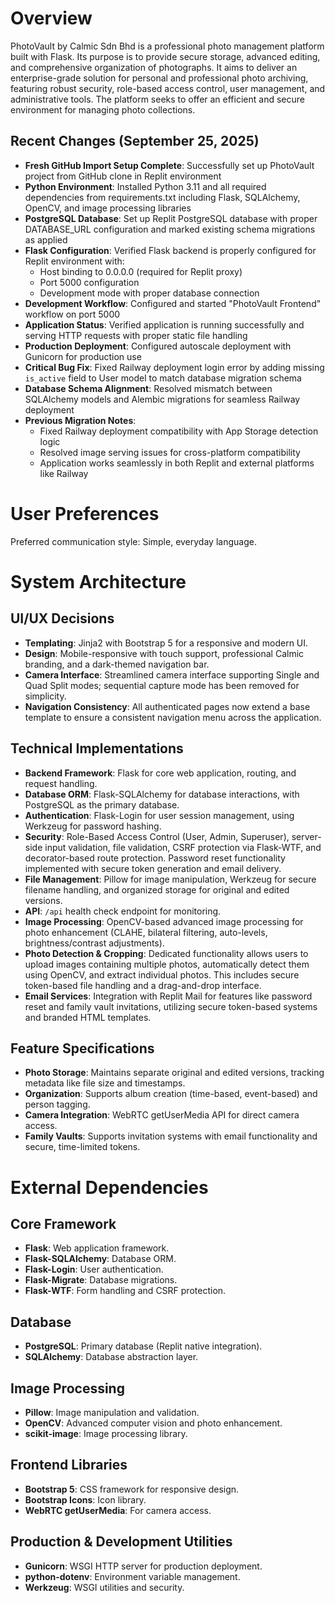 # Overview

PhotoVault by Calmic Sdn Bhd is a professional photo management platform built with Flask. Its purpose is to provide secure storage, advanced editing, and comprehensive organization of photographs. It aims to deliver an enterprise-grade solution for personal and professional photo archiving, featuring robust security, role-based access control, user management, and administrative tools. The platform seeks to offer an efficient and secure environment for managing photo collections.

## Recent Changes (September 25, 2025)
- **Fresh GitHub Import Setup Complete**: Successfully set up PhotoVault project from GitHub clone in Replit environment
- **Python Environment**: Installed Python 3.11 and all required dependencies from requirements.txt including Flask, SQLAlchemy, OpenCV, and image processing libraries
- **PostgreSQL Database**: Set up Replit PostgreSQL database with proper DATABASE_URL configuration and marked existing schema migrations as applied
- **Flask Configuration**: Verified Flask backend is properly configured for Replit environment with:
  - Host binding to 0.0.0.0 (required for Replit proxy)
  - Port 5000 configuration  
  - Development mode with proper database connection
- **Development Workflow**: Configured and started "PhotoVault Frontend" workflow on port 5000
- **Application Status**: Verified application is running successfully and serving HTTP requests with proper static file handling
- **Production Deployment**: Configured autoscale deployment with Gunicorn for production use
- **Critical Bug Fix**: Fixed Railway deployment login error by adding missing `is_active` field to User model to match database migration schema
- **Database Schema Alignment**: Resolved mismatch between SQLAlchemy models and Alembic migrations for seamless Railway deployment
- **Previous Migration Notes**: 
  - Fixed Railway deployment compatibility with App Storage detection logic
  - Resolved image serving issues for cross-platform compatibility
  - Application works seamlessly in both Replit and external platforms like Railway

# User Preferences

Preferred communication style: Simple, everyday language.

# System Architecture

## UI/UX Decisions
- **Templating**: Jinja2 with Bootstrap 5 for a responsive and modern UI.
- **Design**: Mobile-responsive with touch support, professional Calmic branding, and a dark-themed navigation bar.
- **Camera Interface**: Streamlined camera interface supporting Single and Quad Split modes; sequential capture mode has been removed for simplicity.
- **Navigation Consistency**: All authenticated pages now extend a base template to ensure a consistent navigation menu across the application.

## Technical Implementations
- **Backend Framework**: Flask for core web application, routing, and request handling.
- **Database ORM**: Flask-SQLAlchemy for database interactions, with PostgreSQL as the primary database.
- **Authentication**: Flask-Login for user session management, using Werkzeug for password hashing.
- **Security**: Role-Based Access Control (User, Admin, Superuser), server-side input validation, file validation, CSRF protection via Flask-WTF, and decorator-based route protection. Password reset functionality implemented with secure token generation and email delivery.
- **File Management**: Pillow for image manipulation, Werkzeug for secure filename handling, and organized storage for original and edited versions.
- **API**: `/api` health check endpoint for monitoring.
- **Image Processing**: OpenCV-based advanced image processing for photo enhancement (CLAHE, bilateral filtering, auto-levels, brightness/contrast adjustments).
- **Photo Detection & Cropping**: Dedicated functionality allows users to upload images containing multiple photos, automatically detect them using OpenCV, and extract individual photos. This includes secure token-based file handling and a drag-and-drop interface.
- **Email Services**: Integration with Replit Mail for features like password reset and family vault invitations, utilizing secure token-based systems and branded HTML templates.

## Feature Specifications
- **Photo Storage**: Maintains separate original and edited versions, tracking metadata like file size and timestamps.
- **Organization**: Supports album creation (time-based, event-based) and person tagging.
- **Camera Integration**: WebRTC getUserMedia API for direct camera access.
- **Family Vaults**: Supports invitation systems with email functionality and secure, time-limited tokens.

# External Dependencies

## Core Framework
- **Flask**: Web application framework.
- **Flask-SQLAlchemy**: Database ORM.
- **Flask-Login**: User authentication.
- **Flask-Migrate**: Database migrations.
- **Flask-WTF**: Form handling and CSRF protection.

## Database
- **PostgreSQL**: Primary database (Replit native integration).
- **SQLAlchemy**: Database abstraction layer.

## Image Processing
- **Pillow**: Image manipulation and validation.
- **OpenCV**: Advanced computer vision and photo enhancement.
- **scikit-image**: Image processing library.

## Frontend Libraries
- **Bootstrap 5**: CSS framework for responsive design.
- **Bootstrap Icons**: Icon library.
- **WebRTC getUserMedia**: For camera access.

## Production & Development Utilities
- **Gunicorn**: WSGI HTTP server for production deployment.
- **python-dotenv**: Environment variable management.
- **Werkzeug**: WSGI utilities and security.